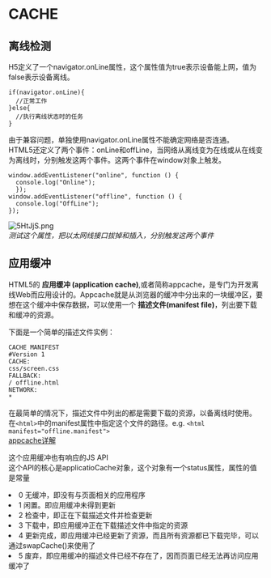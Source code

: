 #   CACHE
## 离线检测
H5定义了一个navigator.onLine属性，这个属性值为true表示设备能上网，值为false表示设备离线。  

    if(navigator.onLine){
      //正常工作
    }else{
      //执行离线状态时的任务
    }
由于兼容问题，单独使用navigator.onLine属性不能确定网络是否连通。  
HTML5还定义了两个事件：onLine和offLine，当网络从离线变为在线或从在线变为离线时，分别触发这两个事件。这两个事件在window对象上触发。    

    window.addEventListener("online", function () {
      console.log("Online");
      });
    window.addEventListener("offline", function () {
      console.log("OffLine");
    });
![5HtJjS.png](https://s1.ax2x.com/2018/09/30/5HtJjS.png)  
*测试这个属性，把以太网线接口拔掉和插入，分别触发这两个事件*  

## 应用缓冲
HTML5的 **应用缓冲 (application cache)**,或者简称appcache，是专门为开发离线Web而应用设计的。Appcache就是从浏览器的缓冲中分出来的一块缓冲区，要想在这个缓冲中保存数据，可以使用一个 **描述文件(manifest file)**，列出要下载和缓冲的资源。  

下面是一个简单的描述文件实例：  

    CACHE MANIFEST
    #Version 1
    CACHE:
    css/screen.css
    FALLBACK:
    / offline.html
    NETWORK:
    *
在最简单的情况下，描述文件中列出的都是需要下载的资源，以备离线时使用。
在`<html>`中的manifest属性中指定这个文件的路径。e.g.
`<html manifest="offline.manifest">`  
<a href="http://html5doctor.com/go-offline-with-application-cache/">appcache详解</a>  

这个应用缓冲也有响应的JS API  
这个API的核心是applicatioCache对象，这个对象有一个status属性，属性的值是常量
<li>0 无缓冲，即没有与页面相关的应用程序
<li>1 闲置。即应用缓冲未得到更新
<li>2 检查中，即正在下载描述文件并检查更新
<li>3 下载中，即应用缓冲正在下载描述文件中指定的资源
<li>4 更新完成，即应用缓冲已经更新了资源，而且所有资源都已下载完毕，可以通过swapCache()来使用了
<li>5 废弃，即应用缓冲的描述文件已经不存在了，因而页面已经无法再访问应用缓冲了
